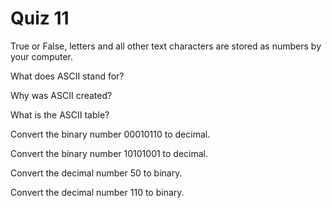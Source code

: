 # Quiz 11

True or False, letters and all other text characters are stored as numbers by your computer.

What does ASCII stand for?

Why was ASCII created?

What is the ASCII table?

Convert the binary number 00010110 to decimal.

Convert the binary number 10101001 to decimal.

Convert the decimal number 50 to binary.

Convert the decimal number 110 to binary.
